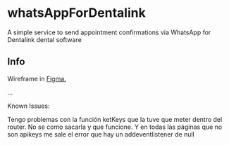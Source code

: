 # whatsAppForDentalink

A simple service to send appointment confirmations via WhatsApp for Dentalink dental software

## Info

Wireframe in [Figma.](https://www.figma.com/file/a4yaXq5cNPnrc2RmFtfJ7r/Wireframe-env%C3%ADo-de-whatsapp?node-id=0%3A1)

...

Known Issues:

Tengo problemas con la función ketKeys que la tuve que meter dentro del router. No se como sacarla y que funcione. Y en todas las páginas que no son apikeys me sale el error que hay un addeventlistener de null

